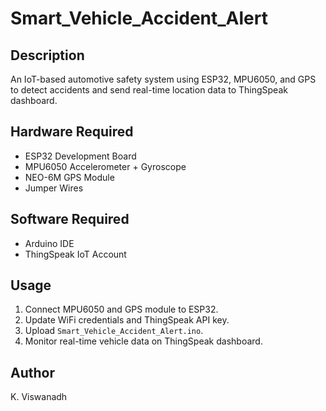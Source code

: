 # Smart_Vehicle_Accident_Alert

## Description
An IoT-based automotive safety system using ESP32, MPU6050, and GPS to detect accidents and send real-time location data to ThingSpeak dashboard.

## Hardware Required
- ESP32 Development Board
- MPU6050 Accelerometer + Gyroscope
- NEO-6M GPS Module
- Jumper Wires

## Software Required
- Arduino IDE
- ThingSpeak IoT Account

## Usage
1. Connect MPU6050 and GPS module to ESP32.
2. Update WiFi credentials and ThingSpeak API key.
3. Upload `Smart_Vehicle_Accident_Alert.ino`.
4. Monitor real-time vehicle data on ThingSpeak dashboard.

## Author
K. Viswanadh
